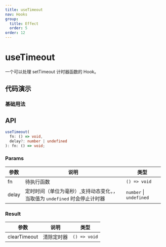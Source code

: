 ```yaml
---
title: useTimeout
nav: Hooks
group:
  title: Effect
  order: 5
order: 12
---
```


# useTimeout

一个可以处理 setTimeout 计时器函数的 Hook。

## 代码演示

### 基础用法

<code src="./demo/demo1.tsx"></code>
<code src="./demo/demo2.tsx"></code>

## API

```typescript
useTimeout(
  fn: () => void,
  delay?: number | undefined
): fn: () => void;
```

### Params

| 参数  | 说明                                                                       | 类型                    |
| ----- | -------------------------------------------------------------------------- | ----------------------- |
| fn    | 待执行函数                                                                 | `() => void`            |
| delay | 定时时间（单位为毫秒）,支持动态变化，，当取值为 `undefined` 时会停止计时器 | `number` \| `undefined` |

### Result

| 参数         | 说明       | 类型         |
| ------------ | ---------- | ------------ |
| clearTimeout | 清除定时器 | `() => void` |
